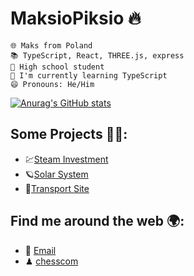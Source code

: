# MaksioPiksio 🔥


    🌐 Maks from Poland
    📚 TypeScript, React, THREE.js, express
    🏫 High school student
    🌱 I'm currently learning TypeScript
    😄 Pronouns: He/Him

[![Anurag's GitHub stats](https://github-readme-stats.vercel.app/api?username=MaksioPiksio&show_icons=true&theme=tokyonight)](https://github.com/anuraghazra/github-readme-stats)

## Some Projects 👷‍♂️:
-    💹[Steam Investment](https://steam-investments.vercel.app)
-    🪐[Solar System](https://solar-system-xi-seven.vercel.app)
-    🚐[Transport Site](http://www.kat-pol-transport.pl)

## Find me around the web 🌍:

-   📧 [Email](mailto:maksio.piksio@icloud.com)
-   ♟ [chesscom](https://www.chess.com/member/maksio-piksio)
